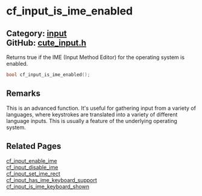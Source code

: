 [](../header.md ':include')

# cf_input_is_ime_enabled

Category: [input](/api_reference?id=input)  
GitHub: [cute_input.h](https://github.com/RandyGaul/cute_framework/blob/master/include/cute_input.h)  
---

Returns true if the IME (Input Method Editor) for the operating system is enabled.

```cpp
bool cf_input_is_ime_enabled();
```

## Remarks

This is an advanced function. It's useful for gathering input from a variety of languages, where keystrokes are translated into a variety
of different language inputs. This is usually a feature of the underlying operating system.

## Related Pages

[cf_input_enable_ime](/input/cf_input_enable_ime.md)  
[cf_input_disable_ime](/input/cf_input_disable_ime.md)  
[cf_input_set_ime_rect](/input/cf_input_set_ime_rect.md)  
[cf_input_has_ime_keyboard_support](/input/cf_input_has_ime_keyboard_support.md)  
[cf_input_is_ime_keyboard_shown](/input/cf_input_is_ime_keyboard_shown.md)  
